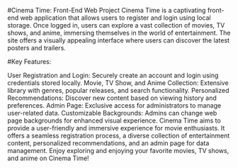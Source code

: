 #Cinema Time: Front-End Web Project
Cinema Time is a captivating front-end web application that allows users to register and login using local storage. Once logged in, users can explore a vast collection of movies, TV shows, and anime, immersing themselves in the world of entertainment. The site offers a visually appealing interface where users can discover the latest posters and trailers.

#Key Features:

User Registration and Login: Securely create an account and login using credentials stored locally.
Movie, TV Show, and Anime Collection: Extensive library with genres, popular releases, and search functionality.
Personalized Recommendations: Discover new content based on viewing history and preferences.
Admin Page: Exclusive access for administrators to manage user-related data.
Customizable Backgrounds: Admins can change web page backgrounds for enhanced visual experience.
Cinema Time aims to provide a user-friendly and immersive experience for movie enthusiasts. It offers a seamless registration process, a diverse collection of entertainment content, personalized recommendations, and an admin page for data management. Enjoy exploring and enjoying your favorite movies, TV shows, and anime on Cinema Time!
